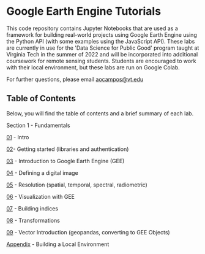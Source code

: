 # Google Earth Engine Tutorials

This code repository contains Jupyter Notebooks that are used as a framework for building real-world projects using Google Earth Engine using the Python API (with some examples using the JavaScript API). These labs are currently in use for the 'Data Science for Public Good' program taught at Virginia Tech in the summer of 2022 and will be incorporated into additional coursework for remote sensing students. Students are encouraged to work with their local environment, but these labs are run on Google Colab.

For further questions, please email aocampos@vt.edu

## Table of Contents

Below, you will find the table of contents and a brief summary of each lab.

Section 1 - Fundamentals

[01](https://colab.research.google.com/github/ghidora77/03_GEE_Labs_DSPG/blob/main/01-Intro.ipynb) - Intro

[02](https://colab.research.google.com/github/ghidora77/03_GEE_Labs_DSPG/blob/main/02-GettingStarted.ipynb)- Getting started (libraries and authentication)

[03](https://colab.research.google.com/github/ghidora77/03_GEE_Labs_DSPG/blob/main/03-IntrotoGEE.ipynb) - Introduction to Google Earth Engine (GEE)

[04](https://colab.research.google.com/github/ghidora77/03_GEE_Labs_DSPG/blob/main/04-DigitalImages.ipynb) - Defining a digital image

[05](https://colab.research.google.com/github/ghidora77/03_GEE_Labs_DSPG/blob/main/05-Resolution.ipynb) - Resolution (spatial, temporal, spectral, radiometric)

[06](https://colab.research.google.com/github/ghidora77/03_GEE_Labs_DSPG/blob/main/06-Visualization.ipynb) - Visualization with GEE

[07](https://colab.research.google.com/github/ghidora77/03_GEE_Labs_DSPG/blob/main/07-Indices.ipynb) - Building indices

[08](https://colab.research.google.com/github/ghidora77/03_GEE_Labs_DSPG/blob/main/08-Transformations.ipynb) - Transformations

[09](https://colab.research.google.com/github/ghidora77/03_GEE_Labs_DSPG/blob/main/09-Vector.ipynb) - Vector Introduction (geopandas, converting to GEE Objects)

[Appendix](https://colab.research.google.com/github/ghidora77/03_GEE_Labs_DSPG/blob/main/Z_LocalEnvironment.ipynb) - Building a Local Environment
